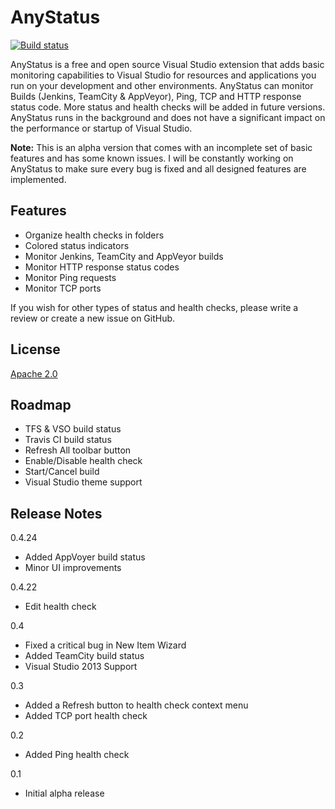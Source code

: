 # AnyStatus

[![Build status](https://ci.appveyor.com/api/projects/status/t7j7rnnci6lvv8jl?svg=true)](https://ci.appveyor.com/project/AlonAmsalem/anystatus)

AnyStatus is a free and open source Visual Studio extension that adds basic monitoring capabilities to Visual Studio for resources and applications you run on your development and other environments. AnyStatus can monitor Builds (Jenkins, TeamCity & AppVeyor), Ping, TCP and HTTP response status code. More status and health checks will be added in future versions. AnyStatus runs in the background and does not have a significant impact on the performance or startup of Visual Studio.

**Note:** This is an alpha version that comes with an incomplete set of basic features and has some known issues. I will be constantly working on AnyStatus to make sure every bug is fixed and all designed features are implemented.

## Features 

* Organize health checks in folders
* Colored status indicators
* Monitor Jenkins, TeamCity and AppVeyor builds
* Monitor HTTP response status codes
* Monitor Ping requests
* Monitor TCP ports

If you wish for other types of status and health checks, please write a review or create a new issue on GitHub.

## License

[Apache 2.0](https://github.com/AlonAm/AnyStatus/blob/master/LICENSE)

## Roadmap

* TFS & VSO build status
* Travis CI build status
* Refresh All toolbar button
* Enable/Disable health check
* Start/Cancel build
* Visual Studio theme support

## Release Notes

0.4.24
- Added AppVoyer build status
- Minor UI improvements

0.4.22
- Edit health check

0.4
- Fixed a critical bug in New Item Wizard
- Added TeamCity build status
- Visual Studio 2013 Support

0.3
- Added a Refresh button to health check context menu
- Added TCP port health check

0.2
- Added Ping health check

0.1
- Initial alpha release


